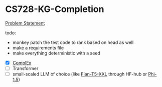 # CS728-KG-Completion

[Problem Statement](https://docs.google.com/document/d/1_uSRcuwKq0E8Z_iJnN63Z2bKxqy6r7fRiwUOIHDjKhU/edit)

todo: 
  - monkey patch the test code to rank based on head as well
  - make a requirements file
  - make everything deterministic with a seed

- [x] [ComplEx](https://github.com/ttrouill/complex)
- [ ] Transformer
- [ ] small-scaled LLM of choice (like [Flan-T5-XXL](https://huggingface.co/google/flan-t5-xxl) through HF-hub or [Phi-1.5](https://huggingface.co/microsoft/phi-1_5))
